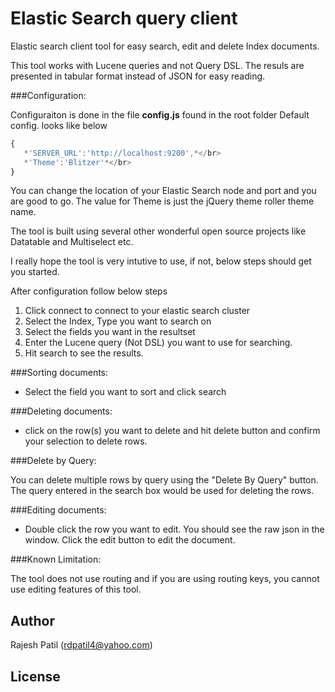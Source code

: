 Elastic Search query client
=========

Elastic search client tool for easy search, edit and delete Index documents.

This tool works with Lucene queries and not Query DSL.
The resuls are presented in tabular format instead of JSON for easy reading.

###Configuration:

Configuraiton is done in the file **config.js** found in the root folder
Default config. looks like below

```js
{
   *'SERVER_URL':'http://localhost:9200',*</br>
   *'Theme':'Blitzer'*</br>
}
```
You can change the location of your Elastic Search node and port and you are good to go.
The value for Theme is just the jQuery theme roller theme name.

The tool is built using several other wonderful open source projects like Datatable and Multiselect etc.

I really hope the tool is very intutive to use, if not, below steps should get you started.

After configuration follow below steps

1. Click connect to connect to your elastic search cluster
2. Select the Index, Type you want to search on
3. Select the fields you want in the resultset
4. Enter the Lucene query (Not DSL) you want to use for searching.
5. Hit search to see the results. 

###Sorting documents:

- Select the field you want to sort and click search

###Deleting documents:

- click on the row(s) you want to delete and hit delete button and confirm your selection to delete rows.

###Delete by Query:

You can delete multiple rows by query using the "Delete By Query" button. The query entered in the search box would be used for deleting the rows.

###Editing documents:

- Double click the row you want to edit. You should see the raw json in the window. Click the edit
  button to edit the document.
  
###Known Limitation:

The tool does not use routing and if you are using routing keys, you cannot use editing features of this tool.

Author
----
Rajesh Patil (rdpatil4@yahoo.com)

License
----

   








